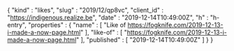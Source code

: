 {
  "kind" : "likes",
  "slug" : "2019/12/qp8vc",
  "client_id" : "https://indigenous.realize.be",
  "date" : "2019-12-14T10:49:00Z",
  "h" : "h-entry",
  "properties" : {
    "name" : [ "Like of https://fogknife.com/2019-12-13-i-made-a-now-page.html" ],
    "like-of" : [ "https://fogknife.com/2019-12-13-i-made-a-now-page.html" ],
    "published" : [ "2019-12-14T10:49:00Z" ]
  }
}
